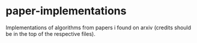 # paper-implementations
Implementations of algorithms from papers i found on arxiv (credits should be in the top of the respective files).
